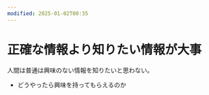 ```yaml
---
modified: 2025-01-02T00:35
---
```

# 正確な情報より知りたい情報が大事

人間は普通は興味のない情報を知りたいと思わない。

- どうやったら興味を持ってもらえるのか